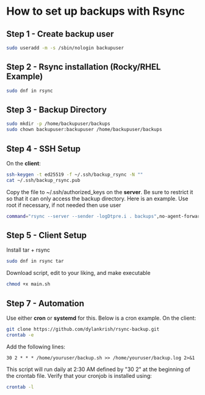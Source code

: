 # How to set up backups with Rsync

## Step 1 - Create backup user
```bash
sudo useradd -m -s /sbin/nologin backupuser
```

## Step 2 - Rsync installation (Rocky/RHEL Example)
```bash
sudo dnf in rsync
```

## Step 3 - Backup Directory
```bash
sudo mkdir -p /home/backupuser/backups
sudo chown backupuser:backupuser /home/backupuser/backups
```

## Step 4 - SSH Setup
On the **client**:
```bash
ssh-keygen -t ed25519 -f ~/.ssh/backup_rsync -N ""
cat ~/.ssh/backup_rsync.pub
```

Copy the file to ~/.ssh/authorized_keys on the **server**. Be sure to restrict it so that it can only access the backup directory. Here is an example.
Use root if necessary, if not needed then use user
```bash
command="rsync --server --sender -logDtpre.i . backups",no-agent-forwarding,no-port-forwarding,no-pty,no-user-rc,no-X11-forwarding ssh-rsa iusdGDUIGSAIUFGHihwjerdhtuigerb root@test-example
```

## Step 5 - Client Setup
Install tar + rsync
```bash
sudo dnf in rsync tar
```

Download script, edit to your liking, and make executable
```bash
chmod +x main.sh
```

## Step 7 - Automation

Use either **cron** or **systemd** for this. Below is a cron example. On the client:

```bash
git clone https://github.com/dylankrish/rsync-backup.git
crontab -e
```

Add the following lines:
```
30 2 * * * /home/youruser/backup.sh >> /home/youruser/backup.log 2>&1
```
This script will run daily at 2:30 AM defined by "30 2" at the beginning of the crontab file. Verify that your cronjob is installed using:
```bash
crontab -l
```
